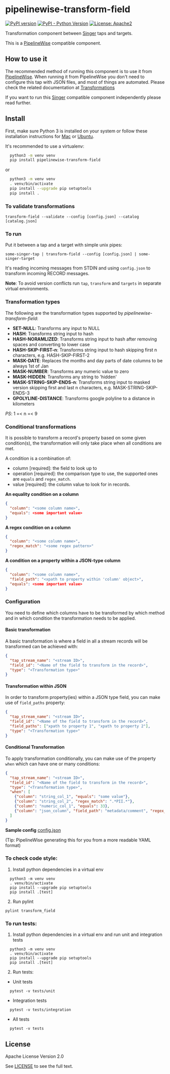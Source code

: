 # pipelinewise-transform-field

[![PyPI version](https://badge.fury.io/py/pipelinewise-transform-field.svg)](https://badge.fury.io/py/pipelinewise-transform-field)
[![PyPI - Python Version](https://img.shields.io/pypi/pyversions/pipelinewise-transform-field.svg)](https://pypi.org/project/pipelinewise-transform-field/)
[![License: Apache2](https://img.shields.io/badge/License-Apache2-yellow.svg)](https://opensource.org/licenses/Apache-2.0)

Transformation component between [Singer](https://www.singer.io/) taps and targets.

This is a [PipelineWise](https://transferwise.github.io/pipelinewise) compatible component.

## How to use it

The recommended method of running this component is to use it from [PipelineWise](https://transferwise.github.io/pipelinewise). When running it from PipelineWise you don't need to configure this tap with JSON files, and most of things are automated. 
Please check the related documentation at [Transformations](https://transferwise.github.io/pipelinewise/user_guide/transformations.html)

If you want to run this [Singer](https://singer.io) compatible component independently please read further.

## Install

First, make sure Python 3 is installed on your system or follow these
installation instructions for [Mac](http://docs.python-guide.org/en/latest/starting/install3/osx/) or
[Ubuntu](https://www.digitalocean.com/community/tutorials/how-to-install-python-3-and-set-up-a-local-programming-environment-on-ubuntu-16-04).

It's recommended to use a virtualenv:

```bash
  python3 -m venv venv
  pip install pipelinewise-transform-field
```

or

```bash
  python3 -m venv venv
  . venv/bin/activate
  pip install --upgrade pip setuptools
  pip install .
```

### To validate transformations

`transform-field --validate --config [config.json] --catalog [catalog.json]`

### To run

Put it between a tap and a target with simple unix pipes:

`some-singer-tap | transform-field --config [config.json] | some-singer-target`

It's reading incoming messages from STDIN and using `config.json` to transform incoming RECORD messages.

**Note**: To avoid version conflicts run `tap`, `transform` and `targets` in separate virtual environments.

### Transformation types

The following are the transformation types supported by _pipelinewise-transform-field_:

* **SET-NULL**: Transforms any input to NULL
* **HASH**: Transforms string input to hash
* **HASH-NORAMLIZED**: Transforms string input to hash after removing spaces and converting to lower case
* **HASH-SKIP-FIRST-n**: Transforms string input to hash skipping first n characters, e.g. HASH-SKIP-FIRST-2
* **MASK-DATE**: Replaces the months and day parts of date columns to be always 1st of Jan
* **MASK-NUMBER**: Transforms any numeric value to zero
* **MASK-HIDDEN**: Transforms any string to 'hidden'
* **MASK-STRING-SKIP-ENDS-n**: Transforms string input to masked version skipping first and last n characters, e.g. MASK-STRING-SKIP-ENDS-3
* **GPOLYLINE-DISTANCE**: Transforms google polyline to a distance in kilometers

_PS_: 1 =< n =< 9

### Conditional transformations

It is possible to transform a record's property based on some given condition(s), the transformation will only take place when all conditions are met.

A condition is a combination of: 
* column [required]: the field to look up to
* operation [required]: the comparison type to use, the supported ones are `equals` and `regex_match`.
* value [required]: the column value to look for in records.

**An equality condition on a column**
```json
{
  "column": "<some column name>",
  "equals": <some important value>
}
```

**A regex condition on a column**
```json
{
  "column": "<some column name>",
  "regex_match": "<some regex pattern>"
}
```

**A condition on a property within a JSON-type column**
```json
{
  "column": "<some column name>",
  "field_path": "<xpath to property within 'column' object>",
  "equals": <some important value>
}
```

### Configuration

You need to define which columns have to be transformed by which method and in which condition the transformation needs to be applied.

#### Basic transformation
A basic transformation is where a field in all a stream records will be transformed can be achieved with:
```json
{
  "tap_stream_name": "<stream ID>",
  "field_id": "<Name of the field to transform in the record>",
  "type": "<Transformation type>"
}
```

#### Transformation within JSON

In order to transform property(ies) within a JSON type field, you can make use of `field_paths` property:

```json
{
  "tap_stream_name": "<stream ID>",
  "field_id": "<Name of the field to transform in the record>",
  "field_paths": ["xpath to property 1", "xpath to property 2"],
  "type": "<Transformation type>"
}
```

#### Conditional Transformation

To apply transformation conditionally, you can make use of the property `when` which can have one or many conditions:

```json
{
  "tap_stream_name": "<stream ID>",
  "field_id": "<Name of the field to transform in the record>",
  "type": "<Transformation type>",
  "when": [
    {"column": "string_col_1", "equals": "some value"},
    {"column": "string_col_2", "regex_match": ".*PII.*"},
    {"column": "numeric_col_1", "equals": 33},
    {"column": "json_column", "field_path": "metadata/comment", "regex_match": "sensitive"}
  ]
}
```

**Sample config** 
[config.json](./sample_config.json)

(Tip: PipelineWise generating this for you from a more readable YAML format)


### To check code style:

1. Install python dependencies in a virtual env
```
  python3 -m venv venv
  . venv/bin/activate
  pip install --upgrade pip setuptools
  pip install .[test]
```

2. Run pylint
```shell
pylint transform_field
```

### To run tests:

1. Install python dependencies in a virtual env and run unit and integration tests
```
  python3 -m venv venv
  . venv/bin/activate
  pip install --upgrade pip setuptools
  pip install .[test]
```

2. Run tests:

* Unit tests
```
  pytest -v tests/unit
```

* Integration tests
```
  pytest -v tests/integration
```

* All tests
```
  pytest -v tests
```



## License

Apache License Version 2.0

See [LICENSE](LICENSE) to see the full text.

